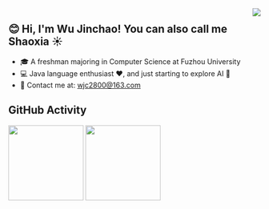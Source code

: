 <img align="right" src="https://count.getloli.com/get/@:shaoxiawjc?theme=rule34">



## 😊 Hi, I'm Wu Jinchao! You can also call me Shaoxia ☀️

* 🎓 A freshman majoring in Computer Science at Fuzhou University 
* 💻 Java language enthusiast ❤️, and just starting to explore AI 🙏 
* 📧 Contact me at: [wjc2800@163.com](mailto:wjc2800@163.com)




## GitHub Activity

<div>
    <img height="150px" src="https://github-readme-stats.vercel.app/api?username=shaoxiawjc&show_icons=true&bg_color=00000000&hide_title=true&line_height=21" />
    <img height="150px" src="https://github-readme-stats.vercel.app/api/top-langs/?username=shaoxiawjc&layout=compact&hide_title=true&line_height=21" />
    </div>



